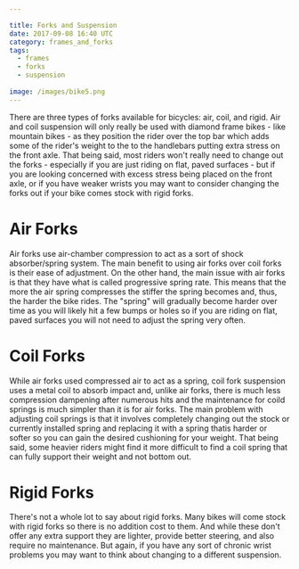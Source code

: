 ```yaml
---

title: Forks and Suspension
date: 2017-09-08 16:40 UTC
category: frames_and_forks
tags: 
  - frames
  - forks
  - suspension
  
image: /images/bike5.png
---
```



<p class="layout-main__paragraph">
There are three types of forks available for bicycles: air, coil, and rigid. Air and coil suspension will only really be used with 
diamond frame bikes - like mountain bikes - as they position the rider over the top bar which adds some of the rider's weight to the to the handlebars putting extra stress on the front axle. That being said, most riders won't really need to change out the forks - especially if you are just riding on flat, paved surfaces - but if you are looking concerned with excess stress being placed on the front axle, or if you have weaker wrists you may want to consider changing the forks out if your bike comes stock with rigid forks.
</p>

<h1 class="layout-main__h1">
Air Forks
</h1>
<p class="layout-main__paragraph"> 
Air forks use air-chamber compression to act as a sort of shock absorber/spring system. The main benefit to using air forks over coil 
forks is their ease of adjustment. On the other hand, the main issue with air forks is that they have what is called progressive spring rate. This means that the more the air spring compresses the stiffer the spring becomes and, thus, the harder the bike rides. The "spring" will gradually become harder over time as you will likely hit a few bumps or holes so if you are riding on flat, paved surfaces you will not need to adjust the spring very often.
</p>

<h1 class="layout-main__h1">
Coil Forks
</h1>
<p class="layout-main__paragraph"> 
While air forks used compressed air to act as a spring, coil fork suspension uses a metal coil to absorb impact and, unlike air forks, 
there is much less compression dampening after numerous hits and the maintenance for coild springs is much simpler than it is for air forks. 
The main problem with adjusting coil springs is that it involves completely changing out the stock or currently installed spring and replacing it with a spring thatis harder or softer so you can gain the desired cushioning for your weight. That being said, some heavier riders might find it more difficult to find a coil spring that can fully support their weight and not bottom out.
</p>

<h1 class="layout-main__h1">
Rigid Forks
</h1>
<p class="layout-main__paragraph"> 
There's not a whole lot to say about rigid forks. Many bikes will come stock with rigid forks so there is no addition cost to them. And 
while these don't offer any extra support they are lighter, provide better steering, and also require no maintenance. But again, if you have any sort of chronic wrist problems you may want to think about changing to a different suspension.
</p>

